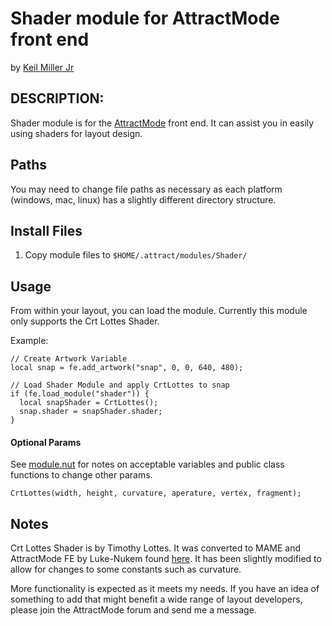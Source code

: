 # Shader module for AttractMode front end

by [Keil Miller Jr](http://keilmillerjr.com)

## DESCRIPTION:

Shader module is for the [AttractMode](http://attractmode.org) front end. It can assist you in easily using shaders for layout design.

## Paths

You may need to change file paths as necessary as each platform (windows, mac, linux) has a slightly different directory structure.

## Install Files

1. Copy module files to `$HOME/.attract/modules/Shader/`

## Usage

From within your layout, you can load the module. Currently this module only supports the Crt Lottes Shader.

Example:

```Squirrel
// Create Artwork Variable
local snap = fe.add_artwork("snap", 0, 0, 640, 480);

// Load Shader Module and apply CrtLottes to snap
if (fe.load_module("shader")) {
  local snapShader = CrtLottes();
  snap.shader = snapShader.shader;
}
```

#### Optional Params

See [module.nut](https://github.com/keilmillerjr/shader-module/blob/master/module.nut) for notes on acceptable variables and public class functions to change other params.

```Squirrel
CrtLottes(width, height, curvature, aperature, vertex, fragment);
```

## Notes

Crt Lottes Shader is by Timothy Lottes. It was converted to MAME and AttractMode FE by Luke-Nukem found [here](https://github.com/Luke-Nukem/attract-extra/tree/master/layouts/lottes-crt). It has been slightly modified to allow for changes to some constants such as curvature.

More functionality is expected as it meets my needs. If you have an idea of something to add that might benefit a wide range of layout developers, please join the AttractMode forum and send me a message.
